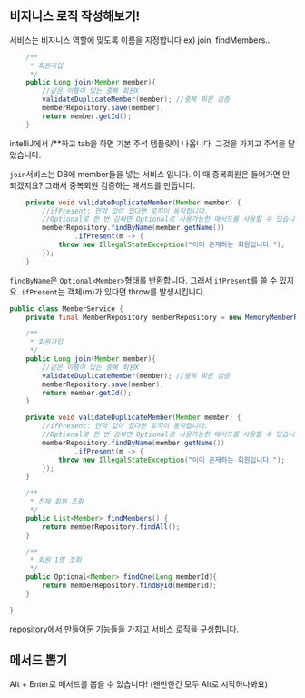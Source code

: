 ## 비지니스 로직 작성해보기!

서비스는 비지니스 역할에 맞도록 이름을 지정합니다 ex) join, findMembers..

```java
    /**
     * 회원가입
     */
    public Long join(Member member){
        //같은 이름이 있는 중복 회원X
        validateDuplicateMember(member); //중복 회원 검증
        memberRepository.save(member);
        return member.getId();
    }
```

intelliJ에서 /**하고 tab을 하면 기본 주석 템플릿이 나옵니다. 그것을 가지고 주석을 달았습니다.

`join`서비스는 DB에 member들을 넣는 서비스 입니다. 이 때 중복회원은 들어가면 안되겠지요? 그래서 중복회원 검증하는 매서드를 만듭니다.





```java
    private void validateDuplicateMember(Member member) {
        //ifPresent: 만약 값이 있다면 로직이 동작합니다.
        //Optional로 한 번 감싸면 Optional로 사용가능한 매서드를 사용할 수 있습니다.(null 가능성 방지)
        memberRepository.findByName(member.getName())
                .ifPresent(m -> {
            throw new IllegalStateException("이미 존재하는 회원입니다.");
        });
    }
```

`findByName`은 `Optional<Member>`형태를 반환합니다. 그래서 `ifPresent`를 쓸 수 있지요. `ifPresent`는 객체(m)가 있다면 throw를 발생시킵니다.





```java
public class MemberService {
    private final MemberRepository memberRepository = new MemoryMemberRepository();

    /**
     * 회원가입
     */
    public Long join(Member member){
        //같은 이름이 있는 중복 회원X
        validateDuplicateMember(member); //중복 회원 검증
        memberRepository.save(member);
        return member.getId();
    }

    private void validateDuplicateMember(Member member) {
        //ifPresent: 만약 값이 있다면 로직이 동작합니다.
        //Optional로 한 번 감싸면 Optional로 사용가능한 매서드를 사용할 수 있습니다.(null 가능성 방지)
        memberRepository.findByName(member.getName())
                .ifPresent(m -> {
            throw new IllegalStateException("이미 존재하는 회원입니다.");
        });
    }

    /**
     * 전체 회원 조회
     */
    public List<Member> findMembers() {
        return memberRepository.findAll();
    }

    /**
     * 회원 1명 조회
     */
    public Optional<Member> findOne(Long memberId){
        return memberRepository.findById(memberId);
    }

}
```

repository에서 만들어둔 기능들을 가지고 서비스 로직을 구성합니다.







## 메서드 뽑기

Alt + Enter로 매서드를 뽑을 수 있습니다! (왠만한건 모두 Alt로 시작하나봐요)